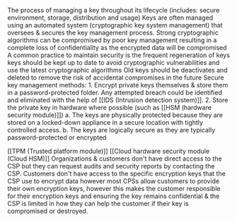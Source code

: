 The process of managing a key throughout its lifecycle (includes: secure environment, storage, distribution and usage)
Keys are often managed using an automated system (cryptographic key system management) that oversees & secures the key management process.
Strong cryptographic algorithms can be compromised by poor key management resulting in a complete loss of confidentiality as the encrypted data will be compromised
A common practice to maintain security is the frequent regeneration of keys 
keys should be kept up to date to avoid cryptographic vulnerabilities and use the latest cryptographic algorithms
Old keys should be deactivates and deleted to remove the risk of accidental compromises in the future
Secure key management methods:
 1. 
    Encrypt private keys themselves & store them in a password-protected folder. Any attempted breach could be identified and eliminated with the help of [[IDS (Intrusion detection system)]].
 2. 
    Store the private key in hardware where possible (such as [[HSM (hardware security module)]])
     a. The keys are physically protected because they are stored on a locked-down appliance in a secure location with tightly controlled access.
     b. The keys are logically secure as they are typically password-protected or encrypted





[[TPM (Trusted platform module)]]
[[Cloud hardware security module (Cloud HSM)]]
Organizations & customers don't have direct access to the CSP but they can request audits and security reports by contacting the CSP.
Customers don't have access to the specific encryption keys that the CSP use to encrypt data however most CPSs allow customers to provide their own encryption keys, however this makes the customer responsible for their encryption keys and ensuring the key remains confidential & the CSP is limited in how they can help the customer if their key is compromised or destroyed.
